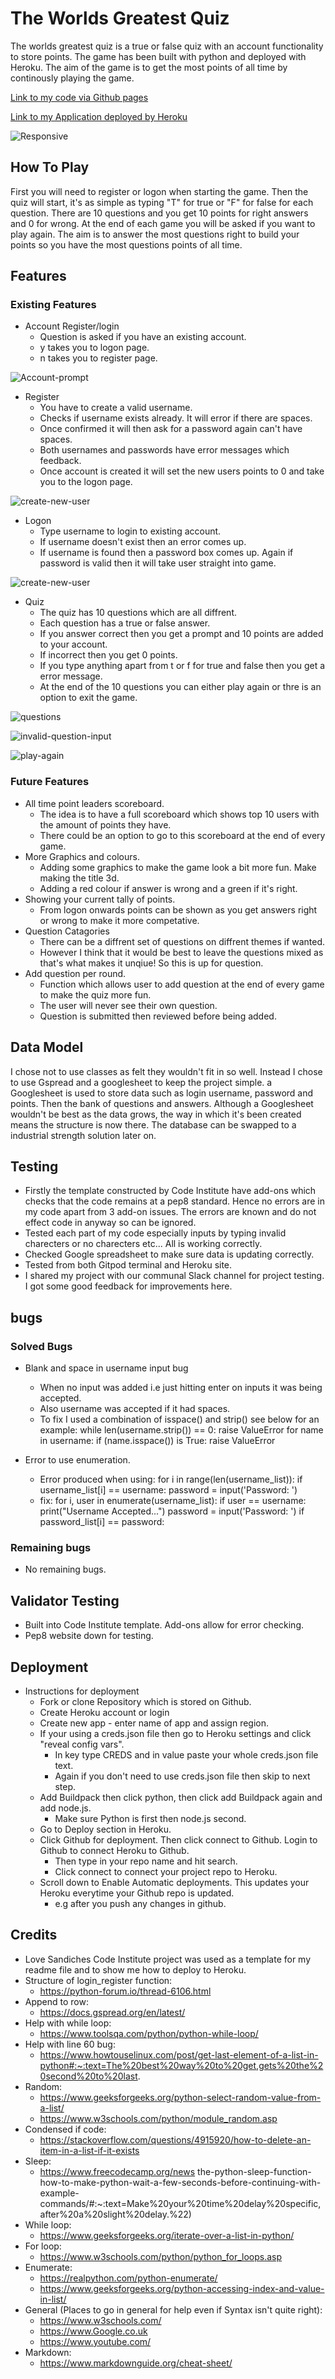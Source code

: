 # The Worlds Greatest Quiz
The worlds greatest quiz is a true or false quiz with an account functionality to store points. 
The game has been built with python and deployed with Heroku.
The aim of the game is to get the most points of all time by continously playing the game.

[Link to my code via Github pages](https://github.com/PritenMakwana44/the-worlds-greatest-quiz/)

[Link to my Application deployed by Heroku](https://the-worlds-greatest-quiz.herokuapp.com/)

![Responsive](/readme-resources/images/res-app.png)

## How To Play
First you will need to register or logon when starting the game. 
Then the quiz will start, it's as simple as typing "T" for true or "F" for false for each question.
There are 10 questions and you get 10 points for right answers and 0 for wrong. 
At the end of each game you will be asked if you want to play again.
The aim is to answer the most questions right to build your points so you have the most questions points of all time.

## Features
### Existing Features
* Account Register/login
    * Question is asked if you have an existing account.
    * y takes you to logon page.
    * n takes you to register page.

![Account-prompt](/readme-resources/images/account-prompt.png)

* Register
    * You have to create a valid username.
    * Checks if username exists already. It will error if there are spaces.
    * Once confirmed it will then ask for a password again can't have spaces.
    * Both usernames and passwords have error messages which feedback.
    * Once account is created it will set the new users points to 0 and take you to the logon page.

![create-new-user](/readme-resources/images/create-new-user.png)

* Logon
    * Type username to login to existing account.
    * If username doesn't exist then an error comes up.
    * If username is found then a password box comes up. Again if password is valid then it will take user straight into game.

![create-new-user](/readme-resources/images/login-question.png)

* Quiz
    * The quiz has 10 questions which are all diffrent.
    * Each question has a true or false answer.
    * If you answer correct then you get a prompt and 10 points are added to your account.
    * If incorrect then you get 0 points.
    * If you type anything apart from t or f for true and false then you get a error message.
    * At the end of the 10 questions you can either play again or thre is an option to exit the game.

![questions](/readme-resources/images/questions.png)

![invalid-question-input](/readme-resources/images/invalid-input.png)

![play-again](/readme-resources/images/play-again.png)

### Future Features
* All time point leaders scoreboard.
    * The idea is to have a full scoreboard which shows top 10 users with the amount of points they have.
    * There could be an option to go to this scoreboard at the end of every game. 
* More Graphics and colours.
    * Adding some graphics to make the game look a bit more fun. Make making the title 3d.
    * Adding a red colour if answer is wrong and a green if it's right.
* Showing your current tally of points.
    * From logon onwards points can be shown as you get answers right or wrong to make it more competative.
* Question Catagories
    * There can be a diffrent set of questions on diffrent themes if wanted. 
    * However I think that it would be best to leave the questions mixed as that's what makes it unqiue! So this is up for question.
* Add question per round.
    * Function which allows user to add question at the end of every game to make the quiz more fun.
    * The user will never see their own question.
    * Question is submitted then reviewed before being added.

## Data Model
I chose not to use classes as felt they wouldn't fit in so well. Instead I chose to use Gspread and a googlesheet to keep the project simple.
a Googlesheet is used to store data such as login username, password and points. Then the bank of questions and answers. Although a Googlesheet wouldn't be best as the data grows, the way in which it's been created means the structure is now there. The database can be swapped to a industrial strength solution later on.

## Testing
* Firstly the template constructed by Code Institute have add-ons which checks that the code remains at a pep8 standard. Hence no errors are in my code apart from 3 add-on issues. The errors are known and do not effect code in anyway so can be ignored.
* Tested each part of my code especially inputs by typing invalid charecters or no charecters etc... All is working correctly.
* Checked Google spreadsheet to make sure data is updating correctly.
* Tested from both Gitpod terminal and Heroku site. 
* I shared my project with our communal Slack channel for project testing. I got some good feedback for improvements here.

## bugs
### Solved Bugs
* Blank and space in username input bug
    * When no input was added i.e just hitting enter on inputs it was being accepted.
    * Also username was accepted if it had spaces.
    * To fix I used a combination of isspace() and strip() see below for an example:
        while len(username.strip()) == 0:
                raise ValueError
            for name in username:
                if (name.isspace()) is True:
                    raise ValueError

* Error to use enumeration.
    * Error produced when using:
         for i in range(len(username_list)):
        if username_list[i] == username:
            password = input('Password: ')
    * fix:
        for i, user in enumerate(username_list):
        if user == username:
            print("Username Accepted...")
            password = input('Password: ')
            if password_list[i] == password:

### Remaining bugs
* No remaining bugs.
## Validator Testing
* Built into Code Institute template. Add-ons allow for error checking.
* Pep8 website down for testing.
## Deployment
* Instructions for deployment
    * Fork or clone Repository which is stored on Github.
    * Create Heroku account or login
    * Create new app - enter name of app and assign region.
    * If your using a creds.json file then go to Heroku settings and click "reveal config vars". 
        * In key type CREDS and in value paste your whole creds.json file text.
        * Again if you don't need to use creds.json file then skip to next step.
    * Add Buildpack then click python, then click add Buildpack again and add node.js. 
        * Make sure Python is first then node.js second.
    * Go to Deploy section in Heroku.
    * Click Github for deployment. Then click connect to Github. Login to Github to connect Heroku to Github.
        * Then type in your repo name and hit search.
        * Click connect to connect your project repo to Heroku.
    * Scroll down to Enable Automatic deployments. This updates your Heroku everytime your Github repo is updated.
        * e.g after you push any changes in github.


## Credits
* Love Sandiches Code Institute project was used as a template for my readme file and to show me how to deploy to Heroku.
* Structure of login_register function:
    * https://python-forum.io/thread-6106.html
* Append to row:
    * https://docs.gspread.org/en/latest/
* Help with while loop:
    * https://www.toolsqa.com/python/python-while-loop/
* Help with line 60 bug:
    * https://www.howtouselinux.com/post/get-last-element-of-a-list-in-python#:~:text=The%20best%20way%20to%20get,gets%20the%20second%20to%20last.
* Random:
    * https://www.geeksforgeeks.org/python-select-random-value-from-a-list/
    * https://www.w3schools.com/python/module_random.asp
* Condensed if code: 
    * https://stackoverflow.com/questions/4915920/how-to-delete-an-item-in-a-list-if-it-exists
* Sleep:
    * https://www.freecodecamp.org/news the-python-sleep-function-how-to-make-python-wait-a-few-seconds-before-continuing-with-example-commands/#:~:text=Make%20your%20time%20delay%20specific,after%20a%20slight%20delay.%22)
* While loop:
    * https://www.geeksforgeeks.org/iterate-over-a-list-in-python/
* For loop:
    * https://www.w3schools.com/python/python_for_loops.asp
* Enumerate: 
    * https://realpython.com/python-enumerate/
    * https://www.geeksforgeeks.org/python-accessing-index-and-value-in-list/
* General (Places to go in general for help even if Syntax isn't quite right):
    * https://www.w3schools.com/
    * https://www.Google.co.uk 
    * https://www.youtube.com/
* Markdown:
    * https://www.markdownguide.org/cheat-sheet/
    
